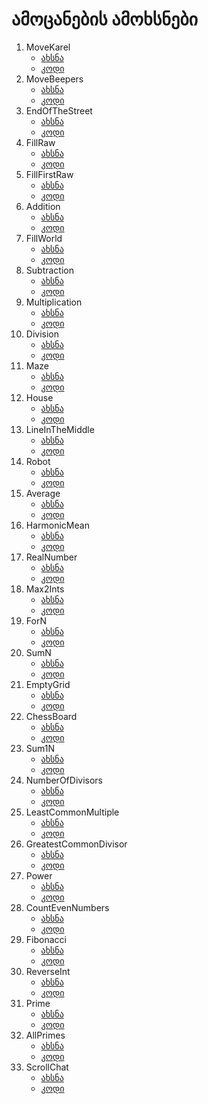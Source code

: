 # ამოცანების ამოხსნები

1. MoveKarel
    * [ახსნა](problem-set/MoveKarel.md)
    * [კოდი](problem-set/MoveKarel.java)
2. MoveBeepers
    * [ახსნა](problem-set/MoveBeepers.md)
    * [კოდი](problem-set/MoveBeepers.java)
3. EndOfTheStreet
    * [ახსნა](problem-set/EndOfTheStreet.md)
    * [კოდი](problem-set/EndOfTheStreet.java)
4. FillRaw
    * [ახსნა](problem-set/FillRaw.md)
    * [კოდი](problem-set/FillRaw.java)
5. FillFirstRaw
    * [ახსნა](problem-set/FillFirstRaw.md)
    * [კოდი](problem-set/FillFirstRaw.java)
6. Addition
    * [ახსნა](problem-set/Addition.md)
    * [კოდი](problem-set/Addition.java)
7. FillWorld
    * [ახსნა](problem-set/FillWorld.md)
    * [კოდი](problem-set/FillWorld.java)
8. Subtraction
    * [ახსნა](problem-set/Subtraction.md)
    * [კოდი](problem-set/Subtraction.java)
9.  Multiplication
    * [ახსნა](problem-set/Multiplication.md)
    * [კოდი](problem-set/Multiplication.java)
10. Division
    * [ახსნა](problem-set/Division.md)
    * [კოდი](problem-set/Division.java)
11. Maze
    * [ახსნა](problem-set/Maze.md)
    * [კოდი](problem-set/Maze.java)
12. House
    * [ახსნა](problem-set/House.md)
    * [კოდი](problem-set/House.java)
13. LineInTheMiddle
    * [ახსნა](problem-set/LineInTheMiddle.md)
    * [კოდი](problem-set/LineInTheMiddle.java)
14. Robot
    * [ახსნა](problem-set/Robot.md)
    * [კოდი](problem-set/Robot.java)
15. Average
    * [ახსნა](problem-set/Average.md)
    * [კოდი](problem-set/Average.java)
16. HarmonicMean
    * [ახსნა](problem-set/HarmonicMean.md)
    * [კოდი](problem-set/HarmonicMean.java)
17. RealNumber
    * [ახსნა](problem-set/RealNumber.md)
    * [კოდი](problem-set/RealNumber.java)
18. Max2Ints
    * [ახსნა](problem-set/Max2Ints.md)
    * [კოდი](problem-set/Max2Ints.java)
19. ForN
    * [ახსნა](problem-set/ForN.md)
    * [კოდი](problem-set/ForN.java)
20. SumN
    * [ახსნა](problem-set/SumN.md)
    * [კოდი](problem-set/SumN.java)
21. EmptyGrid
    * [ახსნა](problem-set/EmptyGrid.md)
    * [კოდი](problem-set/EmptyGrid.java)
22. ChessBoard
    * [ახსნა](problem-set/ChessBoard.md)
    * [კოდი](problem-set/ChessBoard.java)
23. Sum1N
    * [ახსნა](problem-set/Sum1N.md)
    * [კოდი](problem-set/Sum1N.java)
24. NumberOfDivisors
    * [ახსნა](problem-set/NumberOfDivisors.md)
    * [კოდი](problem-set/NumberOfDivisors.java)
25. LeastCommonMultiple
    * [ახსნა](problem-set/LeastCommonMultiple.md)
    * [კოდი](problem-set/LeastCommonMultiple.java)
26. GreatestCommonDivisor
    * [ახსნა](problem-set/GreatestCommonDivisor.md)
    * [კოდი](problem-set/GreatestCommonDivisor.java)
27. Power
    * [ახსნა](problem-set/Power.md)
    * [კოდი](problem-set/Power.java)
28. CountEvenNumbers
    * [ახსნა](problem-set/CountEvenNumbers.md)
    * [კოდი](problem-set/CountEvenNumbers.java)
29. Fibonacci
    * [ახსნა](problem-set/Fibonacci.md)
    * [კოდი](problem-set/Fibonacci.java)
30. ReverseInt
    * [ახსნა](problem-set/ReverseInt.md)
    * [კოდი](problem-set/ReverseInt.java)
31. Prime
    * [ახსნა](problem-set/Prime.md)
    * [კოდი](problem-set/Prime.java)
32. AllPrimes
    * [ახსნა](problem-set/AllPrimes.md)
    * [კოდი](problem-set/AllPrimes.java)
69. ScrollChat
    * [ახსნა](problem-set/ScrollChat.md)
    * [კოდი](problem-set/ScrollChat.java)